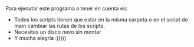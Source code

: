 Para ejecutar este programa a tener en cuenta es:
-  Todos los scripts tienen que estar en la misma carpeta o en el script de main cambiar las rutas de los scripts.
-  Necesitas un disco nevo sin montar
-  Y  mucha alegría :)))))
